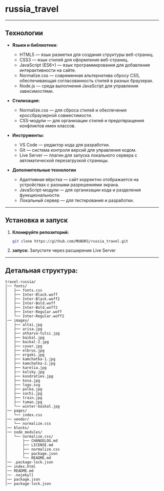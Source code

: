 # russia_travel
---
## Технологии

- **Языки и библиотеки:**
  - HTML5 — язык разметки для создания структуры веб-страниц.
  - CSS3 — язык стилей для оформления веб-страниц.
  - JavaScript (ES6+) — язык программирования для добавления интерактивности на сайте.
  - Normalize.css — современная альтернатива сбросу CSS, обеспечивающая согласованность стилей в разных браузерах.
  - Node.js — среда выполнения JavaScript для управления зависимостями.

- **Стилизация:**
  - Normalize.css — для сброса стилей и обеспечения кроссбраузерной совместимости.
  - CSS-модули — для организации стилей и предотвращения конфликтов имен классов.

- **Инструменты:**
  - VS Code — редактор кода для разработки.
  - Git — система контроля версий для управления кодом.
  - Live Server — плагин для запуска локального сервера с автоматической перезагрузкой страницы.
- **Дополнительные технологии**
   - Адаптивная вёрстка — сайт корректно отображается на устройствах с разными разрешениями экрана.
   - JavaScript-модули — для организации кода и разделения функциональности.
   - Локальный сервер — для тестирования и разработки.
     
---
    
## Установка и запуск
1. **Клонируйте репозиторий:**
   ```bash
   git clone https://github.com/MUBOR1/russia_travel.git
   ```
3. **запуск:**
Запустите через расширение Live Server

---

## Детальная структура:
```
travel-russia/
│── fonts/
│   ├── fonts.css
│   ├── Inter-Black.woff
│   ├── Inter-Black.woff2
│   ├── Inter-Bold.woff
│   ├── Inter-Bold.woff2
│   ├── Inter-Regular.woff
│   └── Inter-Regular.woff2
│── images/
│   ├── altai.jpg
│   ├── arisa.jpg
│   ├── atharva-tulsi.jpg
│   ├── baikal.jpg
│   ├── baikal-2.jpg
│   ├── cover.jpg
│   ├── elbrus.jpg
│   ├── ergaki.jpg
│   ├── kamchatka-1.jpg
│   ├── kamchatka-2.jpg
│   ├── karelia.jpg
│   ├── kolsky.jpg
│   ├── kondratiev.jpg
│   ├── kosa.jpg
│   ├── logo.svg
│   ├── polka.jpg
│   ├── sochi.jpg
│   ├── train.jpg
│   ├── tuman.jpg
│   └── winter-baikal.jpg
│── pages/
│   └── index.css
│── vendor/
│   └── normalize.css
│── blocks/
│── node_modules/
│   └── normalize.css/
│       ├── CHANGELOG.md
│       ├── LICENSE.md
│       ├── normalize.css
│       ├── package.json
│       └── README.md
│── .package-lock.json
│── index.html
│── README.md
│── .nojekyll
│── package.json
│── package-lock.json
